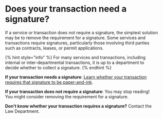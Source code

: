 # Does your transaction need a signature?

If a service or transaction does not require a signature, the simplest solution may be to remove the requirement for a signature.  Some services and transactions require signatures, particularly those involving third parties such as contracts, leases, or permit applications. 

{% hint style="info" %}
For many services and transactions, including internal or inter-departmental transactions, it is up to a department to decide whether to collect a signature. 
{% endhint %}

**If your transaction needs a signature**: [Learn whether your transaction requires that signature to be paper-and-ink](does-law-require-a-paper-and-ink-signature.md).

**If your transaction does not require a signature**: You may stop reading! You might consider removing the requirement for a signature. 

**Don't know whether your transaction requires a signature?** Contact the Law Department. 

